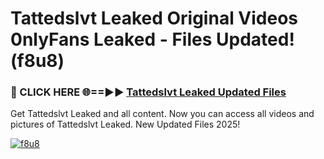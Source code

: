 # Tattedslvt Leaked Original Videos 0nlyFans Leaked - Files Updated! (f8u8)

<h3>🔴 CLICK HERE 🌐==►► <a href="https://tinyurl.com/ehrbuxhb" rel="nofollow">Tattedslvt Leaked Updated Files</a></h3>

Get Tattedslvt Leaked and all content. Now you can access all videos and pictures of Tattedslvt Leaked. New Updated Files 2025!

[![f8u8](https://i.imgur.com/lVYEuWS.gif)](https://tinyurl.com/ehrbuxhb)
